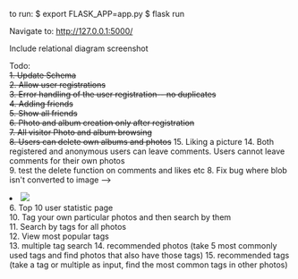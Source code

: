 to run: 
$ export FLASK_APP=app.py
$ flask run

Navigate to:
http://127.0.0.1:5000/

Include relational diagram screenshot

Todo:  
~~1. Update Schema~~  
~~2. Allow user registrations~~  
~~3. Error handling of the user registration-- no duplicates~~  
~~4. Adding friends~~  
~~5. Show all friends~~  
~~6. Photo and album creation only after registration~~  
~~7. All visitor Photo and album browsing~~  
~~8. Users can delete own albums and photos~~
15. Liking a picture
14. Both registered and anonymous users can leave comments. Users cannot leave comments for their own photos  
9. test the delete function on comments and likes etc
8. Fix bug where blob isn't converted to image
    --> <li><img src='data:image/png;base64, {{photo[1]}}'/></li>
6. Top 10 user statistic page  
10. Tag your own particular photos and then search by them  
11. Search by tags for all photos  
12. View most popular tags  
13. multiple tag search
14. recommended photos (take 5 most commonly used tags and find photos that also have those tags)
15. recommended tags (take a tag or multiple as input, find the most common tags in other photos)
